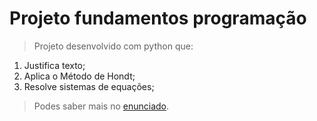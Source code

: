# Projeto fundamentos programação

> Projeto desenvolvido com python que:

1. Justifica texto;
2. Aplica o Método de Hondt;
3. Resolve sistemas de equações;



> Podes saber mais no [enunciado](https://github.com/Francisca105/fp-projeto-1/blob/main/FP2223P1.pdf).

